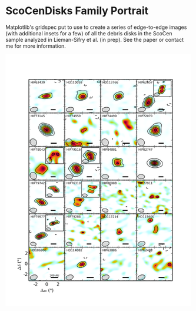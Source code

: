 # ScoCenDisks Family Portrait
Matplotlib's gridspec put to use to create a series of edge-to-edge images (with additional insets for a few) of all the debris disks in the ScoCen sample analyzed in Lieman-Sifry et al. (in prep). See the paper or contact me for more information. 

![Image](/scoCen_debris_disks_family_portrait.png)
